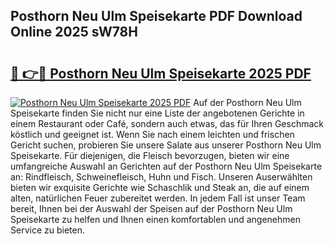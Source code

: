 ## Posthorn Neu Ulm Speisekarte PDF Download Online 2025 sW78H

# <h2><a href="http://gc7bln.nevu.top/?p=Posthorn+Neu+Ulm+Speisekarte">🔗 👉🔴 Posthorn Neu Ulm Speisekarte 2025 PDF</a></h2>

[![Posthorn Neu Ulm Speisekarte 2025 PDF](https://i.imgur.com/dBaPXMq.png)](http://gc7bln.nevu.top/?p=Posthorn+Neu+Ulm+Speisekarte)
Auf der Posthorn Neu Ulm Speisekarte finden Sie nicht nur eine Liste der angebotenen Gerichte in einem Restaurant oder Café, sondern auch etwas, das für Ihren Geschmack köstlich und geeignet ist. Wenn Sie nach einem leichten und frischen Gericht suchen, probieren Sie unsere Salate aus unserer Posthorn Neu Ulm Speisekarte. Für diejenigen, die Fleisch bevorzugen, bieten wir eine umfangreiche Auswahl an Gerichten auf der Posthorn Neu Ulm Speisekarte an: Rindfleisch, Schweinefleisch, Huhn und Fisch. Unseren Auserwählten bieten wir exquisite Gerichte wie Schaschlik und Steak an, die auf einem alten, natürlichen Feuer zubereitet werden. In jedem Fall ist unser Team bereit, Ihnen bei der Auswahl der Speisen auf der Posthorn Neu Ulm Speisekarte zu helfen und Ihnen einen komfortablen und angenehmen Service zu bieten.
